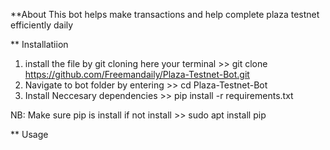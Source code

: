 **About
This bot helps make transactions and help complete plaza testnet efficiently daily<br>

** Installatiion
1. install the file  by git cloning  here your terminal >> git clone https://github.com/Freemandaily/Plaza-Testnet-Bot.git
2. Navigate to bot folder by entering >> cd Plaza-Testnet-Bot
3. Install Neccesary dependencies >> pip install -r requirements.txt

NB: Make sure pip is install if not install >> sudo apt install pip

** Usage


